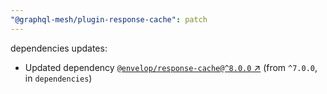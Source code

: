 ```yaml
---
"@graphql-mesh/plugin-response-cache": patch
---
```

dependencies updates:
  - Updated dependency [`@envelop/response-cache@^8.0.0` ↗︎](https://www.npmjs.com/package/@envelop/response-cache/v/8.0.0) (from `^7.0.0`, in `dependencies`)
